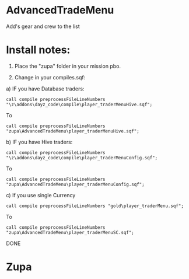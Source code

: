 AdvancedTradeMenu
=================

Add's gear and crew to the list


Install notes:
==============

1) Place the "zupa" folder in your mission pbo. 

2) Change in your compiles.sqf:

a) IF you have Database traders:

```
call compile preprocessFileLineNumbers "\z\addons\dayz_code\compile\player_traderMenuHive.sqf";
```

To

```
call compile preprocessFileLineNumbers "zupa\AdvancedTradeMenu\player_traderMenuHive.sqf";
```

b) IF you have Hive traders:

```
call compile preprocessFileLineNumbers "\z\addons\dayz_code\compile\player_traderMenuConfig.sqf";
```

To

```
call compile preprocessFileLineNumbers "zupa\AdvancedTradeMenu\player_traderMenuConfig.sqf";
```

c) If you use single Currency

```
call compile preprocessFileLineNumbers "gold\player_traderMenu.sqf";
```

To

```
call compile preprocessFileLineNumbers "zupa\AdvancedTradeMenu\player_traderMenuSC.sqf";
```

DONE

Zupa
====
